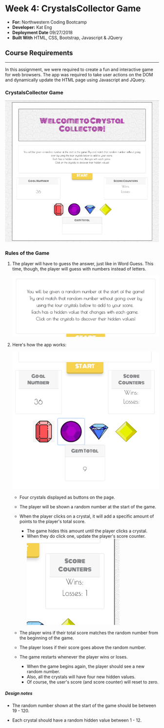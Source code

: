 
# Week 4: CrystalsCollector Game
- **For:** Northwestern Coding Bootcamp
- **Developer:** Kat Eng
- **Deployment Date**   09/27/2018
- **Built With** HTML, CSS, Bootstrap, Javascript & JQuery


## Course Requirements
---
In this assignment, we were required to create a fun and interactive game for web browsers. The app was required to take user actions on the DOM and dynamically update the HTML page using Javascript and JQuery.


### CrystalsCollector Game

   ![Crystal Collector](/assets/images/welcome.png)


### Rules of the Game
1. The player will have to guess the answer, just like in Word Guess. This time, though, the player will guess with numbers instead of letters. 

      ![Crystal Collector](/assets/images/instructions.png)

2. Here's how the app works:

    ![Crystal Collector](/assets/images/set-up.png)

   * Four crystals displayed as buttons on the page.

   * The player will be shown a random number at the start of the game.
   * When the player clicks on a crystal, it will add a specific amount of points to the player's total score. 

     * The game hides this amount until the player clicks a crystal.
     * When they do click one, update the player's score counter.
    ![Crystal Collector](/assets/images/score-counter.png)
   * The player wins if their total score matches the random number from the beginning of the game.

   * The player loses if their score goes above the random number.

   * The game restarts whenever the player wins or loses.

     * When the game begins again, the player should see a new random number. 
     * Also, all the crystals will have four new hidden values. 
     * Of course, the user's score (and score counter) will reset to zero.

  
##### Design notes

* The random number shown at the start of the game should be between 19 - 120.

* Each crystal should have a random hidden value between 1 - 12.










